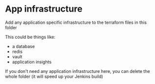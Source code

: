 # App infrastructure

Add any application specific infrastructure to the terraform files in this folder

This could be things like:
* a database
* redis
* vault
* application insights



If you don't need any application infrastructure here, you can delete the whole folder (it will speed up your Jenkins build)
